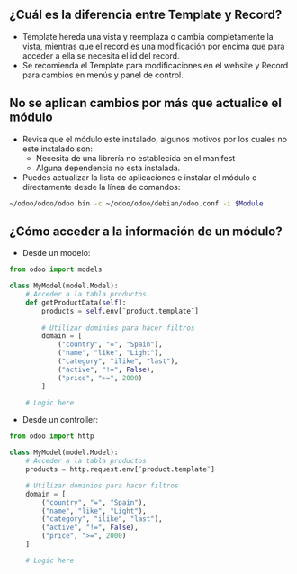 ## ¿Cuál es la diferencia entre Template y Record?
- Template hereda una vista y reemplaza o cambia completamente la vista, mientras que el record es una modificación por encima que para acceder a ella se necesita el id del record.
- Se recomienda el Template para modificaciones en el website y Record para cambios en menús y panel de control.


## No se aplican cambios por más que actualice el módulo
- Revisa que el módulo este instalado, algunos motivos por los cuales no este instalado son:
  - Necesita de una librería no establecida en el manifest
  - Alguna dependencia no esta instalada.
- Puedes actualizar la lista de aplicaciones e instalar el módulo o directamente desde la línea de comandos:
```bash
~/odoo/odoo/odoo.bin -c ~/odoo/odoo/debian/odoo.conf -i $Module
```

## ¿Cómo acceder a la información de un módulo?
-  Desde un modelo:
```python
from odoo import models

class MyModel(model.Model):
    # Acceder a la tabla productos
    def getProductData(self):
        products = self.env[¨product.template¨]
        
        # Utilizar dominios para hacer filtros
        domain = [
            ("country", "=", "Spain"),
            ("name", "like", "Light"),
            ("category", "ilike", "last"),
            ("active", "!=", False),
            ("price", ">=", 2000)
        ]

    # Logic here 
```
- Desde un controller:
```python
from odoo import http

class MyModel(model.Model):
    # Acceder a la tabla productos
    products = http.request.env[¨product.template¨]

    # Utilizar dominios para hacer filtros
    domain = [
        ("country", "=", "Spain"),
        ("name", "like", "Light"),
        ("category", "ilike", "last"),
        ("active", "!=", False),
        ("price", ">=", 2000)
    ]

    # Logic here 
```